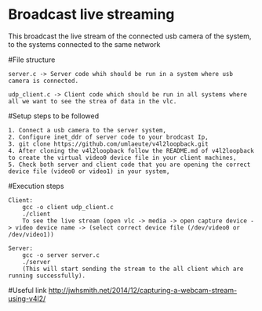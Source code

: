 # Broadcast live streaming
This broadcast the live stream of the connected usb camera of the system, to the systems connected to the same network

#File structure

	server.c -> Server code whih should be run in a system where usb camera is connected.
	
	udp_client.c -> Client code which should be run in all systems where all we want to see the strea of data in the vlc.

#Setup steps to be followed

	1. Connect a usb camera to the server system,
	2. Configure inet_ddr of server code to your brodcast Ip,
	3. git clone https://github.com/umlaeute/v4l2loopback.git
	4. After cloning the v4l2loopback follow the README.md of v4l2loopback to create the virtual video0 device file in your client machines,
	5. Check both server and client code that you are opening the correct device file (video0 or video1) in your system,
	
#Execution steps

	Client:
		gcc -o client udp_client.c
		./client
		To see the live stream (open vlc -> media -> open capture device -> video device name -> (select correct device file (/dev/video0 or /dev/video1))
		
	Server:
		gcc -o server server.c
		./server
		(This will start sending the stream to the all client which are running successfully).

#Useful link
http://jwhsmith.net/2014/12/capturing-a-webcam-stream-using-v4l2/

